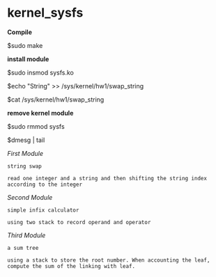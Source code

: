 # kernel_sysfs

**Compile**

$sudo make

**install module**

$sudo insmod sysfs.ko

$echo "String" >> /sys/kernel/hw1/swap_string

$cat /sys/kernel/hw1/swap_string

**remove kernel module**

$sudo rmmod sysfs

$dmesg | tail 

*First Module*
	
	string swap
	
	read one integer and a string and then shifting the string index according to the integer

*Second Module*
	
	simple infix calculator
	
	using two stack to record operand and operator

*Third Module*
	
	a sum tree
	
	using a stack to store the root number. When accounting the leaf, compute the sum of the linking with leaf.




